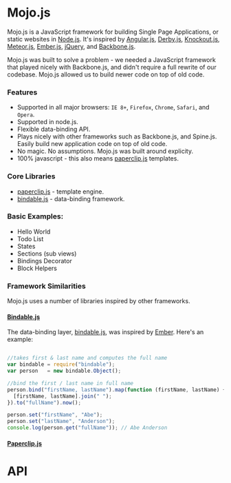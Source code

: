 # Mojo.js

Mojo.js is a JavaScript framework for building Single Page Applications, or static websites in [Node.js](http://nodejs.org/). It's inspired by [Angular.js](http://angularjs.org/), [Derby.js](http://derbyjs.com/), [Knockout.js](http://knockoutjs.com/), [Meteor.js](http://www.meteor.com/), [Ember.js](http://emberjs.com/), [jQuery](http://jquery.com/), and [Backbone.js](http://backbonejs.org/). 

Mojo.js was built to solve a problem - we needed a JavaScript framework that played nicely with Backbone.js, and didn't require a full rewrite of our codebase. Mojo.js allowed us to build newer code on top of old code. 


### Features

- Supported in all major browsers: `IE 8+`, `Firefox`, `Chrome`, `Safari`, and `Opera`.
- Supported in node.js.
- Flexible data-binding API. 
- Plays nicely with other frameworks such as Backbone.js, and Spine.js. Easily build new application code on top of old code.
- No magic. No assumptions. Mojo.js was built around explicity.
- 100% javascript - this also means [paperclip.js](https://github.com/classdojo/paperclip.js) templates.

### Core Libraries

- [paperclip.js](https://github.com/classdojo/paperclip.js) - template engine.
- [bindable.js](https://github.com/classdojo/bindable.js) - data-binding framework.

### Basic Examples:

- Hello World
- Todo List
- States
- Sections (sub views)
- Bindings Decorator
- Block Helpers

### Framework Similarities

Mojo.js uses a number of libraries inspired by other frameworks. 

#### [Bindable.js](https://github.com/classdojo/bindable.js)

The data-binding layer, [bindable.js](https://github.com/classdojo/bindable.js), was inspired by [Ember](http://emberjs.com/). Here's an example:

```javascript

//takes first & last name and computes the full name
var bindable = require("bindable");
var person   = new bindable.Object();

//bind the first / last name in full name
person.bind("firstName, lastName").map(function (firstName, lastName) {
  [firstName, lastName].join(" ");
}).to("fullName").now();

person.set("firstName", "Abe");
person.set("lastName", "Anderson");
console.log(person.get("fullName")); // Abe Anderson
```


#### [Paperclip.js](https://github.com/classdojo/paperclip.js)


# API
